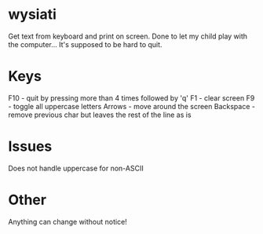 # wysiati
Get text from keyboard and print on screen.
Done to let my child play with the computer...
It's supposed to be hard to quit.

# Keys
F10 - quit by pressing more than 4 times followed by 'q'
F1 - clear screen
F9 - toggle all uppercase letters
Arrows - move around the screen
Backspace - remove previous char but leaves the rest of the line as is

# Issues
Does not handle uppercase for non-ASCII

# Other
Anything can change without notice!

